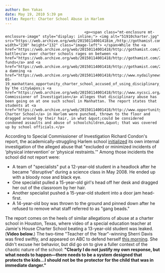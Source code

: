 ```yaml
---
author: Ben Yakas
date: May 19, 2010 5:39 pm
title: Report: Charter School Abuse in Harlem
---
```


	
										<p><span class="mt-enclosure mt-enclosure-image" style="display: inline;"> <img alt="51910charter.jpg" src="https://web.archive.org/web/20150114001418im_/http://gothamist.com/attachments/byakas/51910charter.jpg" width="230" height="132" class="image-left"> </span>While the <a href="https://web.archive.org/web/20150114001418/http://gothamist.com/2010/05/19/us_education_sec_says_ny_needs_char.php">political battle</a> over charter schools rages on between <a href="https://web.archive.org/web/20150114001418/http://gothamist.com/2010/05/11/hedge_funds_big_fans_of_charter_sch.php">hedge funds</a> and <a href="https://web.archive.org/web/20150114001418/http://gothamist.com/2010/04/23/charter_school_battle_rages_on.php">Senators</a>, a damning <a href="https://web.archive.org/web/20150114001418/http://www.nydailynews.com/ny_local/education/2010/05/19/2010-05-19_manhattans_opportunity_charter_school_accused_of_using_disciplinary_goon_squad_t.html">report</a> by the city&apos;s <a href="https://web.archive.org/web/20150114001418/http://www.nycsci.org/">Special Commissioner of Investigation</a> alleges that disciplinary abuse has been going on at one such school in Manhattan. The report states that students at <a href="https://web.archive.org/web/20150114001418/http://www.opportunitycharter.org/">Opportunity Charter School</a> in Harlem were punched, thrown to the floor and dragged around by their hair, in what &quot;could be considered condoned assaults and abuse of schoolchildren,&quot; that was covered up by school officials.</p>

<p>According to Special Commissioner of Investigation Richard Condon&apos;s report, the academically-struggling Harlem school <a href="https://web.archive.org/web/20150114001418/http://www.nypost.com/p/news/local/manhattan/manhattan_charter_school_abused_FtKyK5HMFIRsEnGvYwn2XK">initialized</a> its own internal investigation of the alleged abuse that &quot;excluded or minimized incidents of &#x2018;physical intervention&#x2019; or &#x2018;physical restraints.&#x2019;&quot; Among those incidents the school did not report were:</p>

<ul><li>A team of &quot;specialists&quot; put a 12-year-old student in a headlock after he became &quot;disruptive&quot; during a science class in May 2008. He ended up with a bloody nose and black eye.
</li><li>One specialist pulled a 15-year-old girl&apos;s head off her desk and dragged her out of the classroom by her hair.
</li><li>Another specialist pushed a 15-year-old student into a door jam head-first.
</li><li>A 14-year-old boy was thrown to the ground and pinned down after he refused to remove what staff referred to as &quot;gang beads.&quot;</li></ul>

<p>The report comes on the heels of similar allegations of abuse at a charter school in Houston, Texas, where video of a special education teacher at Jamie&apos;s House Charter School beating a 13-year-old student was leaked. (<strong>Video below.</strong>) The two-time &quot;Teacher of the Year&quot;-winning Sherri Davis was fired swiftly, and appeared on ABC to defend herself <a href="https://web.archive.org/web/20150114001418/http://abcnews.go.com/GMA/TheLaw/exclusive-houston-teacher-sherri-davis-accused-beating-student/story?id=10686156">this morning</a>. She didn&apos;t excuse her behavior, but did go on to give a fuller context of the chaotic nature of the school: <strong>&quot;Clearly I do not justify my own response, but what needs to happen&#x2014;there needs to be a system designed that protects the kids...I should not be the protector for the child that was in immediate danger.&quot; </strong></p>					
										
									
				
